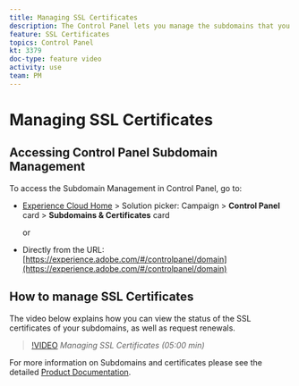 ```yaml
---
title: Managing SSL Certificates
description: The Control Panel lets you manage the subdomains that you delegated to Adobe Campaign. You can view your subdomains, as well as request renewal of their certificates.
feature: SSL Certificates
topics: Control Panel
kt: 3379
doc-type: feature video
activity: use
team: PM
---
```


# Managing SSL Certificates

## Accessing Control Panel Subdomain Management

To access the Subdomain Management in Control Panel, go to:

* [Experience Cloud Home](https://experience.adobe.com/#/home) > Solution picker: Campaign > **Control Panel** card > **Subdomains & Certificates** card
  
  or
* Directly from the URL: [https://experience.adobe.com/#/controlpanel/domain](https://experience.adobe.com/#/controlpanel/domain)

## How to manage SSL Certificates

The video below explains how you can view the status of the SSL certificates of your subdomains, as well as request renewals.

>[!VIDEO](https://video.tv.adobe.com/v/28492?quality=12)
*Managing SSL Certificates (05:00 min)*

For more information on Subdomains and certificates please see the detailed [Product Documentation]( https://helpx.adobe.com/campaign/kb/control-panel-subdomains-certificates.html).
